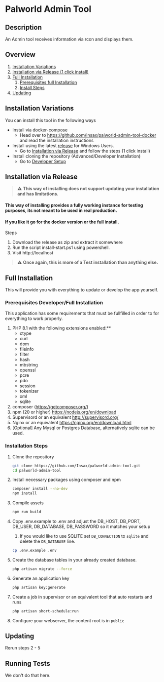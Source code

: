 # Palworld Admin Tool

## Description
An Admin tool receives information via rcon and displays them.

## Overview
1. [Installation Variations](#install-possibilities)
2. [Installation via Release (1 click install)](#installation-via-release)
3. [Full Installation](#full-installation)
   1. [Prerequisites full Installation](#prerequisites-developerfull-installation)
   2. [Install Steps](#installation-steps)
3. [Updating](#updating)

## Installation Variations
You can install this tool in the following ways
- Install via docker-compose
  - Head over to https://github.com/Insax/palworld-admin-tool-docker and read the installation instructions
- Install using the latest [release](https://github.com/Insax/palworld-admin-tool/releases/latest) for Windows Users.
  - Go to [Installation via Release](#installation-via-release) and follow the steps (1 click install)
- Install cloning the repository (Advanced/Developer Installation)
  - Go to [Developer Setup](#developer-installation)
  
    
## Installation via Release
> :warning: **This way of installing does not support updating your installation and has limitations.** 

#### This way of installing provides a fully working instance for testing purposes, its not meant to be used in real production. 

#### If you like it go for the docker version or the full install.

Steps
1. Download the release as zip and extract it somewhere
2. Run the script install-start.ps1 using powershell.
3. Visit http://localhost

> :warning: **Once again, this is more of a Test installation than anything else.**

## Full Installation
This will provide you with everything to update or develop the app yourself.

### Prerequisites Developer/Full Installation
This application has some requirements that must be fullfilled in order to for everything to work properly.

1. PHP 8.1 with the following extensions enabled:**
   - ctype
   - curl
   - dom
   - fileinfo
   - filter
   - hash
   - mbstring
   - openssl
   - pcre
   - pdo
   - session
   - tokenizer
   - xml
   - sqlite
1. composer (https://getcomposer.org/)
2. npm (20 or higher) https://nodejs.org/en/download
3. Supervisord or an equivalent http://supervisord.org/
4. Nginx or an equivalent https://nginx.org/en/download.html
5. [Optional] Any Mysql or Postgres Database, alternatively sqlite can be used.

### Installation Steps

1. Clone the repository

    ```bash
    git clone https://github.com/Insax/palworld-admin-tool.git
    cd palworld-admin-tool
    ```

2. Install necessary packages using composer and npm

    ```bash
    composer install --no-dev
    npm install
    ```

3. Compile assets

    ```bash
    npm run build
    ```
4. Copy .env.example to .env and adjust the DB_HOST, DB_PORT, DB_USER, DB_DATABASE, DB_PASSWORD so it matches your setup
    
   1. If you would like to use SQLITE set `DB_CONNECTION` to `sqlite` and delete the `DB_DATABASE` line.

    ```bash
    cp .env.example .env
    ```
   
5. Create the database tables in your already created database.

    ```bash
    php artisan migrate --force
    ```
    
6. Generate an application key

   ```bash
   php artisan key:generate
   ```
    
7. Create a job in supervisor or an equivalent tool that auto restarts and runs

   ```bash
   php artisan short-schedule:run
   ```
8. Configure your webserver, the content root is in `public`


## Updating
Rerun steps 2 - 5

## Running Tests

We don't do that here.
